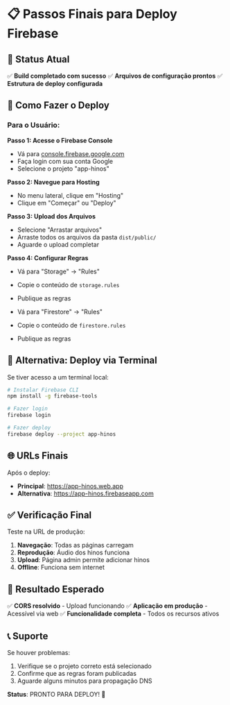 # 📋 Passos Finais para Deploy Firebase

## 🎯 Status Atual
✅ **Build completado com sucesso**
✅ **Arquivos de configuração prontos**
✅ **Estrutura de deploy configurada**

## 🚀 Como Fazer o Deploy

### Para o Usuário:

**Passo 1: Acesse o Firebase Console**
- Vá para [console.firebase.google.com](https://console.firebase.google.com)
- Faça login com sua conta Google
- Selecione o projeto "app-hinos"

**Passo 2: Navegue para Hosting**
- No menu lateral, clique em "Hosting"
- Clique em "Começar" ou "Deploy"

**Passo 3: Upload dos Arquivos**
- Selecione "Arrastar arquivos"
- Arraste todos os arquivos da pasta `dist/public/`
- Aguarde o upload completar

**Passo 4: Configurar Regras**
- Vá para "Storage" → "Rules"
- Copie o conteúdo de `storage.rules`
- Publique as regras

- Vá para "Firestore" → "Rules"
- Copie o conteúdo de `firestore.rules`
- Publique as regras

## 🔧 Alternativa: Deploy via Terminal

Se tiver acesso a um terminal local:

```bash
# Instalar Firebase CLI
npm install -g firebase-tools

# Fazer login
firebase login

# Fazer deploy
firebase deploy --project app-hinos
```

## 🌐 URLs Finais

Após o deploy:
- **Principal**: https://app-hinos.web.app
- **Alternativa**: https://app-hinos.firebaseapp.com

## ✅ Verificação Final

Teste na URL de produção:
1. **Navegação**: Todas as páginas carregam
2. **Reprodução**: Áudio dos hinos funciona
3. **Upload**: Página admin permite adicionar hinos
4. **Offline**: Funciona sem internet

## 🎉 Resultado Esperado

✅ **CORS resolvido** - Upload funcionando
✅ **Aplicação em produção** - Acessível via web
✅ **Funcionalidade completa** - Todos os recursos ativos

## 📞 Suporte

Se houver problemas:
1. Verifique se o projeto correto está selecionado
2. Confirme que as regras foram publicadas
3. Aguarde alguns minutos para propagação DNS

**Status**: PRONTO PARA DEPLOY! 🚀